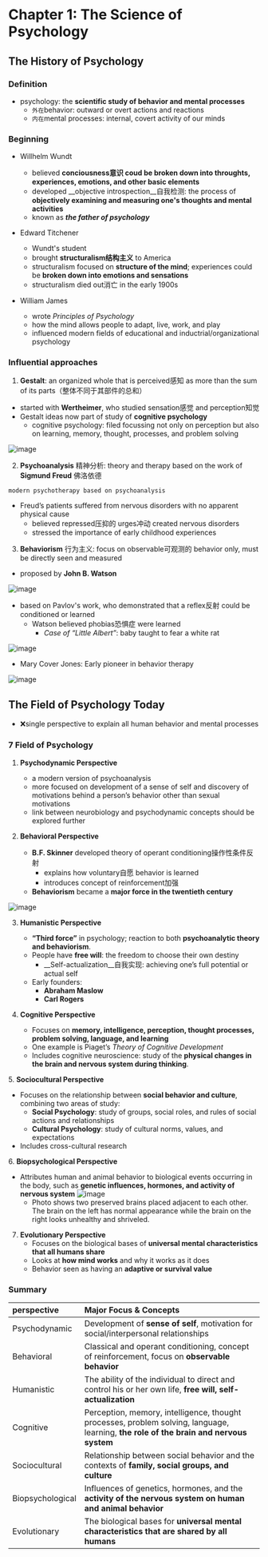 # Chapter 1: The Science of Psychology
## The History of Psychology
### Definition
- psychology: the __scientific study of behavior and mental processes__
  - `外在`behavior: outward or overt actions and reactions
  - `内在`mental processes: internal, covert activity of our minds

### Beginning
- Willhelm Wundt
  - believed __conciousness意识 coud be broken down into throughts, experiences, emotions, and other basic elements__
  - developed __objective introspection__自我检测: the process of __objectively examining and measuring one's thoughts and mental activities__
  - known as ___the father of psychology___

- Edward Titchener
  - Wundt's student
  - brought __structuralism结构主义__ to America
  - structuralism focused on __structure of the mind__; experiences could be __broken down into emotions and sensations__
  - structuralism died out消亡 in the early 1900s

- William James
  - wrote _Principles of Psychology_
  - how the mind allows people to adapt, live, work, and play
  - influenced modern fields of educational and inductrial/organizational psychology

### Influential approaches
1. __Gestalt__: an organized whole that is perceived感知 as more than the sum of its parts（整体不同于其部件的总和）
  - started with __Wertheimer__, who studied sensation感觉 and perception知觉
  - Gestalt ideas now part of study of __cognitive psychology__
    - cognitive psychology: filed focussing not only on perception but also on learning,     memory, thought, processes, and problem solving

![image](https://github.com/wtxd1234/Intro-to-Psychology/assets/41671135/a2e9e38b-34f3-4a12-8c46-01c79b0c154b)

2. __Psychoanalysis__ 精神分析: theory and therapy based on the work of __Sigmund Freud__ 佛洛依德
```
modern psychotherapy based on psychoanalysis
```

  - Freud’s patients suffered from nervous disorders with no apparent physical cause​
    - believed repressed压抑的 urges冲动 created nervous disorders
    - stressed the importance of early childhood experiences

3. __Behaviorism__ 行为主义: focus on observable可观测的 behavior only, must be directly seen and measured
  - proposed by __John B. Watson__

![image](https://github.com/wtxd1234/Intro-to-Psychology/assets/41671135/c4abe869-bc59-4429-91fd-ae64a0894470)
  
  - based on Pavlov's work, who demonstrated that a reflex反射 could be conditioned or learned
    - Watson believed phobias恐惧症 were learned
      - _Case of “Little Albert”_: baby taught to fear a white rat​

![image](https://github.com/wtxd1234/Intro-to-Psychology/assets/41671135/09c40a95-3df3-46b7-b3e3-a6ae962e3cc3)

  - Mary Cover Jones: Early pioneer in behavior therapy

![image](https://github.com/wtxd1234/Intro-to-Psychology/assets/41671135/c95e8c1b-a777-4921-837f-0be7ec015416)

## The Field of Psychology Today
- ❌single perspective to explain all human behavior and mental processes

### 7 Field of Psychology

1. __Psychodynamic Perspective__
   - a modern version of psychoanalysis
   - more focused on development of a sense of self and discovery of motivations behind a person’s behavior other than sexual motivations​
   - link between neurobiology and psychodynamic concepts should be explored further​

2. __Behavioral Perspective__
   - __B.F. Skinner__ developed theory of operant conditioning​操作性条件反射
     - explains how voluntary自愿 behavior is learned
     - introduces concept of reinforcement加强
   - __​Behaviorism__ became a __major force in the twentieth century​__

![image](https://github.com/wtxd1234/Intro-to-Psychology/assets/41671135/fb9494e3-2175-4b12-8739-2fb054c1acaf)

3. __Humanistic Perspective__
   - __“Third force”__ in psychology; reaction to both __psychoanalytic theory and behaviorism__. ​
   - People have __free will__: the freedom to choose their own destiny​
     - __Self-actualization__自我实现: achieving one’s full potential or actual self​
   - Early founders:​
     - __Abraham Maslow__
     - __Carl Rogers__
    
4. __Cognitive Perspective__
   - Focuses on __memory, intelligence, perception, thought processes, problem solving, language, and learning​__
   - One example is Piaget’s _Theory of Cognitive Development​_
   - Includes cognitive neuroscience: study of the __physical changes in the brain and nervous system during thinking__. ​

​5. __Sociocultural Perspective__
   - Focuses on the relationship between __social behavior and culture__, combining two areas of study:​
     - __Social Psychology__: study of groups, social roles, and rules of social actions and relationships​
     - __Cultural Psychology__: study of cultural norms, values, and expectations ​
   - Includes cross-cultural research​

​6. __Biopsychological Perspective__
   - Attributes human and animal behavior to biological events occurring in the body, such as __genetic influences, hormones, and activity of nervous system__
   ![image](https://github.com/wtxd1234/Intro-to-Psychology/assets/41671135/b33d5a4c-5d24-43cc-af5d-dd6e2e322073)
     - Photo shows two preserved brains placed adjacent to each other. The brain on the left has normal appearance while the brain on the right looks unhealthy and shriveled.
    
7. __Evolutionary Perspective__
   - Focuses on the biological bases of __universal mental characteristics that all humans share​__
   - Looks at __how mind works__ and why it works as it does​
   - Behavior seen as having an __adaptive or survival value​__

### Summary
| perspective | Major Focus & Concepts |
| :-- | :-- |
| Psychodynamic | Development of __sense of self__, motivation for social/interpersonal​ relationships​ |
| Behavioral | Classical and operant conditioning, concept of reinforcement, focus on​ __observable behavior__ |
| Humanistic | The ability of the individual to direct and control his or her own life, __free​ will, self-actualization​__ |
| Cognitive | Perception, memory, intelligence, thought processes, problem solving, language, learning, __the role of the brain and nervous system__​ |
| Sociocultural | Relationship between social behavior and the contexts of __family, social groups, and culture__ |
| Biopsychological | Influences of genetics, hormones, and the __activity of the nervous​ system on human and animal behavior__ |
| Evolutionary | The biological bases for __universal mental characteristics that are​ shared by all humans__ |
